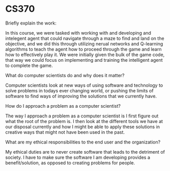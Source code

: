 # CS370
Briefly explain the work:

  In this course, we were tasked with working with and developing and intelegent agent that could navigate through a maze to find and land on the objective, and we did this 
  through utilizing nerual networks and Q-learning algorithms to teach the agent how to proceed through the game and learn how to effectively play it. We were initially given 
  the bulk of the game code, that way we could focus on implementing and training the intelligent agent to complete the game.

What do computer scientists do and why does it matter?

  Computer scientists look at new ways of using software and technology to solve problems in todays ever changing world, or pushing the limits of software to find ways of 
  improving the solutions that we currently have.
  
How do I approach a problem as a computer scientist?

  The way I approach a problem as a computer scientist is I first figure out what the root of the problem is. I then look at the different tools we have at our disposal 
  currently and how I might be able to apply these solutions in creative ways that might not have been used in the past.
  
What are my ethical responsibilities to the end user and the organization?

  My ethical duties are to never create software that leads to the detriment of society. I have to make sure the software I am developing provides a benefit/solution, as opposed 
  to creating problems for people.
